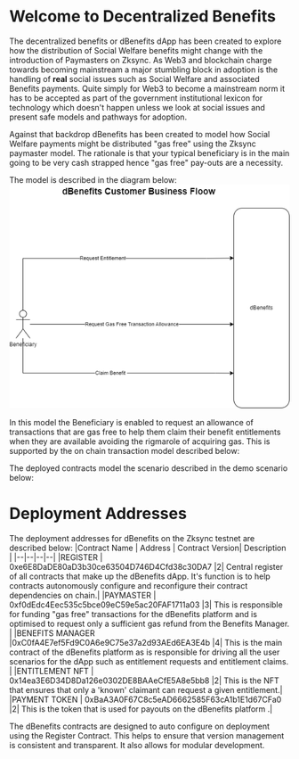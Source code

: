 # Welcome to Decentralized Benefits
The decentralized benefits or dBenefits dApp has been created to explore how the distribution of Social Welfare benefits might change with the introduction of Paymasters on Zksync. As Web3 and blockchain charge towards becoming mainstream a major stumbling block in adoption is the handling of **real** social issues such as Social Welfare and associated Benefits payments. Quite simply for Web3 to become a mainstream norm it has to be accepted as part of the government institutional lexicon for technology which doesn't happen unless we look at social issues and present safe models and pathways for adoption. 

Against that backdrop dBenefits has been created to model how Social Welfare payments might be distributed "gas free" using the Zksync paymaster model. The rationale is that your typical beneficiary is in the main going to be very cash strapped hence "gas free" pay-outs are a necessity. 

The model is described in the diagram below: 
 ![dBenefits Business Flow](https://github.com/cryptotwilight/dBenefits/blob/f16d2f7544935e56112101c79d863f67be18c87a/media/dbenefits%20diagrams-businessflow.drawio.png?raw=true)

In this model the Beneficiary is enabled to request an allowance of transactions that are gas free to help them claim their benefit entitlements when they are available avoiding the rigmarole of acquiring gas. 
This is supported by the on chain transaction model described below:


The deployed contracts model the scenario described in the demo scenario below: 


# Deployment Addresses 
The deployment addresses for dBenefits on the Zksync testnet are described below: 
|Contract Name | Address  | Contract Version| Description |
|--|--|--|--|
|REGISTER  | 0xe6E8DaDE80aD3b30ce63504D746D4Cfd38c30DA7 |2| Central register of all contracts that make up the dBenefits dApp. It's function is to help contracts autonomously configure and reconfigure their contract dependencies on chain.|
|PAYMASTER  | 0xf0dEdc4Eec535c5bce09eC59e5ac20FAF1711a03 |3| This is responsible for funding "gas free" transactions for the dBenefits platform and is optimised to request only a sufficient gas refund from the Benefits Manager. |
|BENEFITS MANAGER  |0xC0fA4E7ef5Fd9C0A6e9C75e37a2d93AEd6EA3E4b  |4| This is the main contract of the dBenefits platform as is responsible for driving all the user scenarios for the dApp such as entitlement requests and entitlement claims. |
|ENTITLEMENT NFT  | 0x14ea3E6D34D8Da126e0302DE8BAAeCfE5A8e5bb8 |2| This is the NFT that ensures that only a 'known' claimant can request a given entitlement.|
|PAYMENT TOKEN  | 0xBaA3A0F67C8c5eAD6662585F63cA1b1E1d67CFa0 |2| This is the token that is used for payouts on the dBenefits platform .|

The dBenefits contracts are designed to auto configure on deployment using the Register Contract. This helps to ensure that version management is consistent and transparent. It also allows for modular development.
